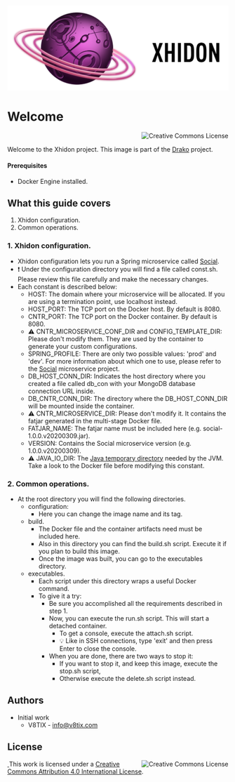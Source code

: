![xhidon image](./resources/xhidon-title.png)

# Welcome

<a rel="license" href="http://creativecommons.org/licenses/by/4.0/"><img alt="Creative Commons License" style="display: block; border-width:0; float: right" align="left" src="https://i.creativecommons.org/l/by/4.0/88x31.png"/></a><br/>

Welcome to the Xhidon project. This image is part of the [Drako](https://github.com/v8tix/drako) project.

#### Prerequisites
* Docker Engine installed.

## What this guide covers
1. Xhidon configuration.
2. Common operations.
### 1. Xhidon configuration.
* Xhidon configuration lets you run a Spring microservice called [Social](https://github.com/v8tix/social).
* :exclamation: Under the configuration directory you will find a file called const.sh. Please review this file carefully and make the necessary changes.  
* Each constant is described below:
  * HOST: The domain where your microservice will be allocated. If you are using a termination point, use localhost instead.
  * HOST_PORT: The TCP port on the Docker host. By default is 8080.
  * CNTR_PORT: The TCP port on the Docker container. By default is 8080.
  * :warning: CNTR_MICROSERVICE_CONF_DIR and CONFIG_TEMPLATE_DIR: Please don't modify them. They are used by the container to generate your custom configurations.  
  * SPRING_PROFILE: There are only two possible values: 'prod' and 'dev'. For more information about which one to use, please refer to the [Social]("github.com/v8tix/social") microservice project.
  * DB_HOST_CONN_DIR: Indicates the host directory where you created a file called db_con with your MongoDB database connection URL inside.
  * DB_CNTR_CONN_DIR: The directory where the DB_HOST_CONN_DIR will be mounted inside the container. 
  * :warning: CNTR_MICROSERVICE_DIR: Please don't modify it. It contains the fatjar generated in the multi-stage Docker file.
  * FATJAR_NAME: The fatjar name must be included here (e.g. social-1.0.0.v20200309.jar). 
  * VERSION: Contains the Social microservice version (e.g. 1.0.0.v20200309). 
  * :warning: JAVA_IO_DIR: The [Java temporary directory](https://examples.javacodegeeks.com/core-java/io/java-io-tmpdir-example/) needed by the JVM. Take a look to the Docker file before modifying this constant.
### 2. Common operations.
* At the root directory you will find the following directories.
  * configuration:
    * Here you can change the image name and its tag. 
  * build.
    * The Docker file and the container artifacts need must be included here.
    * Also in this directory you can find the build.sh script. Execute it if you plan to build this image. 
    * Once the image was built, you can go to the executables directory.
  * executables.
    * Each script under this directory wraps a useful Docker command.
    * To give it a try:
      * Be sure you accomplished all the requirements described in step 1.
      * Now, you can execute the run.sh script. This will start a detached container.
        * To get a console, execute the attach.sh script.
        * :bulb: Like in SSH connections, type 'exit' and then press Enter to close the console.
      * When you are done, there are two ways to stop it:
        * If you want to stop it, and keep this image, execute the stop.sh script,         
        * Otherwise execute the delete.sh script instead.
## Authors
* Initial work
  * V8TIX - info@v8tix.com   
## License  
<a rel="license" href="http://creativecommons.org/licenses/by/4.0/"><img alt="Creative Commons License" style="display: block; border-width:0; float: right" align="left" src="https://i.creativecommons.org/l/by/4.0/88x31.png"/>&nbsp;</a>This work is licensed under a [Creative Commons Attribution 4.0 International License](http://creativecommons.org/licenses/by/4.0/).  
  













 